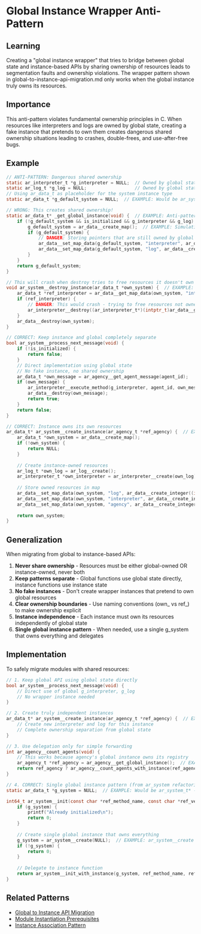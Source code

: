 # Global Instance Wrapper Anti-Pattern

## Learning
Creating a "global instance wrapper" that tries to bridge between global state and instance-based APIs by sharing ownership of resources leads to segmentation faults and ownership violations. The wrapper pattern shown in global-to-instance-api-migration.md only works when the global instance truly owns its resources.

## Importance
This anti-pattern violates fundamental ownership principles in C. When resources like interpreters and logs are owned by global state, creating a fake instance that pretends to own them creates dangerous shared ownership situations leading to crashes, double-frees, and use-after-free bugs.

## Example
```c
// ANTI-PATTERN: Dangerous shared ownership
static ar_interpreter_t *g_interpreter = NULL;  // Owned by global state
static ar_log_t *g_log = NULL;                  // Owned by global state
// Using ar_data_t as placeholder for the system instance type
static ar_data_t *g_default_system = NULL;  // EXAMPLE: Would be ar_system_t* after refactoring

// WRONG: This creates shared ownership!
static ar_data_t* _get_global_instance(void) {  // EXAMPLE: Anti-pattern (would return ar_system_t*)
    if (!g_default_system && is_initialized && g_interpreter && g_log) {
        g_default_system = ar_data__create_map();  // EXAMPLE: Simulating system instance creation
        if (g_default_system) {
            // DANGER: Storing pointers that are still owned by global state!
            ar_data__set_map_data(g_default_system, "interpreter", ar_data__create_integer((int64_t)g_interpreter));  // EXAMPLE: Not truly owned!
            ar_data__set_map_data(g_default_system, "log", ar_data__create_integer((int64_t)g_log));  // EXAMPLE: Not truly owned!
        }
    }
    return g_default_system;
}

// This will crash when destroy tries to free resources it doesn't own
void ar_system__destroy_instance(ar_data_t *own_system) {  // EXAMPLE: Hypothetical destroy function
    ar_data_t *ref_interpreter = ar_data__get_map_data(own_system, "interpreter");
    if (ref_interpreter) {
        // DANGER: This would crash - trying to free resources not owned by instance
        ar_interpreter__destroy((ar_interpreter_t*)(intptr_t)ar_data__get_integer(ref_interpreter));  // EXAMPLE: CRASH!
    }
    ar_data__destroy(own_system);
}

// CORRECT: Keep instance and global completely separate
bool ar_system__process_next_message(void) {
    if (!is_initialized) {
        return false;
    }
    // Direct implementation using global state
    // No fake instance, no shared ownership
    ar_data_t *own_message = ar_agency__get_agent_message(agent_id);
    if (own_message) {
        ar_interpreter__execute_method(g_interpreter, agent_id, own_message);
        ar_data__destroy(own_message);
        return true;
    }
    return false;
}

// CORRECT: Instance owns its own resources
ar_data_t* ar_system__create_instance(ar_agency_t *ref_agency) {  // EXAMPLE: Future create function
    ar_data_t *own_system = ar_data__create_map();
    if (!own_system) {
        return NULL;
    }
    
    // Create instance-owned resources
    ar_log_t *own_log = ar_log__create();
    ar_interpreter_t *own_interpreter = ar_interpreter__create(own_log);
    
    // Store owned resources in map
    ar_data__set_map_data(own_system, "log", ar_data__create_integer((int64_t)own_log));
    ar_data__set_map_data(own_system, "interpreter", ar_data__create_integer((int64_t)own_interpreter));
    ar_data__set_map_data(own_system, "agency", ar_data__create_integer((int64_t)ref_agency));  // Borrowed ref OK
    
    return own_system;
}
```

## Generalization
When migrating from global to instance-based APIs:
1. **Never share ownership** - Resources must be either global-owned OR instance-owned, never both
2. **Keep patterns separate** - Global functions use global state directly, instance functions use instance state
3. **No fake instances** - Don't create wrapper instances that pretend to own global resources
4. **Clear ownership boundaries** - Use naming conventions (own_ vs ref_) to make ownership explicit
5. **Instance independence** - Each instance must own its resources independently of global state
6. **Single global instance pattern** - When needed, use a single g_system that owns everything and delegates

## Implementation
To safely migrate modules with shared resources:
```c
// 1. Keep global API using global state directly
bool ar_system__process_next_message(void) {
    // Direct use of global g_interpreter, g_log
    // No wrapper instance needed
}

// 2. Create truly independent instances
ar_data_t* ar_system__create_instance(ar_agency_t *ref_agency) {  // EXAMPLE: Future instance creation
    // Create new interpreter and log for this instance
    // Complete ownership separation from global state
}

// 3. Use delegation only for simple forwarding
int ar_agency__count_agents(void) {
    // This works because agency's global instance owns its registry
    ar_agency_t *ref_agency = ar_agency__get_global_instance();  // EXAMPLE: Safe delegation
    return ref_agency ? ar_agency__count_agents_with_instance(ref_agency) : 0;
}

// 4. CORRECT: Single global instance pattern (from ar_system refactoring)
static ar_data_t *g_system = NULL;  // EXAMPLE: Would be ar_system_t* - owns everything

int64_t ar_system__init(const char *ref_method_name, const char *ref_version) {
    if (g_system) {
        printf("Already initialized\n");
        return 0;
    }
    
    // Create single global instance that owns everything
    g_system = ar_system__create(NULL);  // EXAMPLE: ar_system__create returns ar_system_t*
    if (!g_system) {
        return 0;
    }
    
    // Delegate to instance function
    return ar_system__init_with_instance(g_system, ref_method_name, ref_version);  // EXAMPLE: Safe delegation
}
```

## Related Patterns
- [Global to Instance API Migration](global-to-instance-api-migration.md)
- [Module Instantiation Prerequisites](module-instantiation-prerequisites.md)
- [Instance Association Pattern](instance-association-pattern.md)